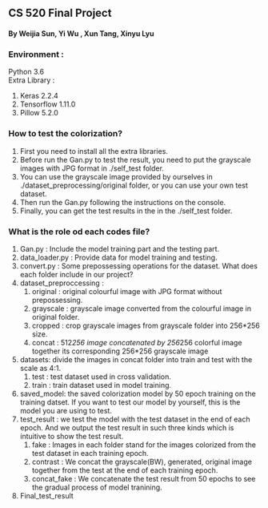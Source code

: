 ## CS 520 Final Project
#### By Weijia Sun, Yi Wu , Xun Tang, Xinyu Lyu 

### Environment :  
Python 3.6  
Extra Library : 
1. Keras 2.2.4
2. Tensorflow 1.11.0
3. Pillow 5.2.0

### How to test the colorization?
1. First you need to install all the extra libraries. 
2. Before run the Gan.py to test the result, you need to put the grayscale images with JPG format in ./self_test folder.
3. You can use the grayscale image provided by ourselves in ./dataset_preprocessing/original folder, or you can use your own test dataset.
4. Then run the Gan.py following the instructions on the console.
5. Finally, you can get the test results in the in the ./self_test folder.

### What is the role od each codes file?
1. Gan.py : Include the model training part and the testing part.
2. data_loader.py : Provide data for model training and testing.
3. convert.py : Some prepossessing operations for the dataset.
What does each folder include in our project?
1. dataset_preproccessing :
    1. original : original colourful image with JPG format without prepossessing.
    2. grayscale : grayscale image converted from the colourful image in original folder.
    3. cropped : crop grayscale images from grayscale folder into 256*256 size.
    4. concat : 512*256 image concatenated by 256*256 colorful image together its corresponding 256*256 grayscale image
2. datasets: divide the images in concat folder into train and test with the scale as 4:1.
    1. test : test dataset used in cross validation. 
    2. train : train dataset used in model training.
3. saved_model: the saved colorization model by 50 epoch training on the training datset. If you want to test our model by yourself, this is the model you are using to test. 
4. test_result : we test the model with the test dataset in the end of each epoch. And we output the test result in such three kinds which is intuitive to show the test result.
    1. fake : Images in each folder stand for the images colorized from the test dataset in each training epoch. 
    2. contrast : We concat the grayscale(BW), generated, original image together from the test at the end of each training epoch.
    3. concat_fake : We concatenate the test result from 50 epochs to see the gradual process of model tranining.
5. Final_test_result